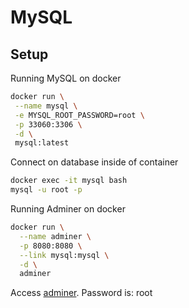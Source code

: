 # MySQL

## Setup

Running MySQL on docker

```bash
docker run \
 --name mysql \
 -e MYSQL_ROOT_PASSWORD=root \
 -p 33060:3306 \
 -d \
 mysql:latest
```

Connect on database inside of container

```bash
docker exec -it mysql bash
mysql -u root -p
```

Running Adminer on docker

```bash
docker run \
  --name adminer \
  -p 8080:8080 \
  --link mysql:mysql \
  -d \
  adminer
```

Access [adminer](http://localhost:8080/?server=mysql&username=root).
Password is: root
